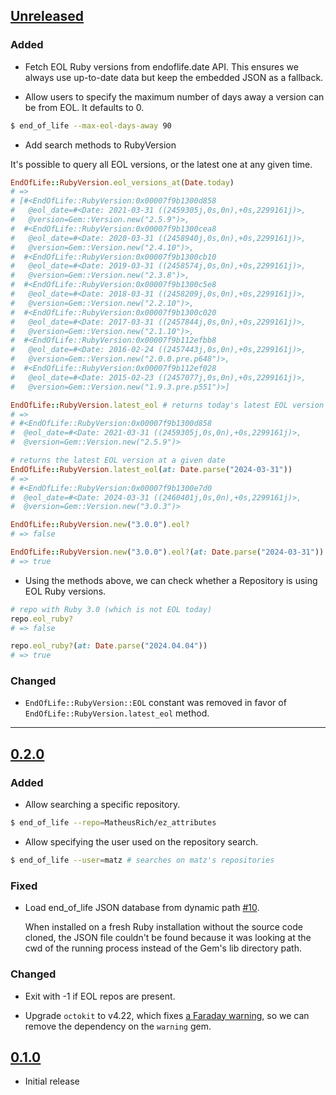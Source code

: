 ## [Unreleased]

### Added

- Fetch EOL Ruby versions from endoflife.date API. This ensures we always use up-to-date data but keep the embedded JSON as a fallback.

- Allow users to specify the maximum number of days away a version can be from EOL. It defaults to 0.

```sh
$ end_of_life --max-eol-days-away 90
```

- Add search methods to RubyVersion

It's possible to query all EOL versions, or the latest one at any given time.

```ruby
EndOfLife::RubyVersion.eol_versions_at(Date.today)
# =>
# [#<EndOfLife::RubyVersion:0x00007f9b1300d858
#   @eol_date=#<Date: 2021-03-31 ((2459305j,0s,0n),+0s,2299161j)>,
#   @version=Gem::Version.new("2.5.9")>,
#  #<EndOfLife::RubyVersion:0x00007f9b1300cea8
#   @eol_date=#<Date: 2020-03-31 ((2458940j,0s,0n),+0s,2299161j)>,
#   @version=Gem::Version.new("2.4.10")>,
#  #<EndOfLife::RubyVersion:0x00007f9b1300cb10
#   @eol_date=#<Date: 2019-03-31 ((2458574j,0s,0n),+0s,2299161j)>,
#   @version=Gem::Version.new("2.3.8")>,
#  #<EndOfLife::RubyVersion:0x00007f9b1300c5e8
#   @eol_date=#<Date: 2018-03-31 ((2458209j,0s,0n),+0s,2299161j)>,
#   @version=Gem::Version.new("2.2.10")>,
#  #<EndOfLife::RubyVersion:0x00007f9b1300c020
#   @eol_date=#<Date: 2017-03-31 ((2457844j,0s,0n),+0s,2299161j)>,
#   @version=Gem::Version.new("2.1.10")>,
#  #<EndOfLife::RubyVersion:0x00007f9b112efbb8
#   @eol_date=#<Date: 2016-02-24 ((2457443j,0s,0n),+0s,2299161j)>,
#   @version=Gem::Version.new("2.0.0.pre.p648")>,
#  #<EndOfLife::RubyVersion:0x00007f9b112ef028
#   @eol_date=#<Date: 2015-02-23 ((2457077j,0s,0n),+0s,2299161j)>,
#   @version=Gem::Version.new("1.9.3.pre.p551")>]

EndOfLife::RubyVersion.latest_eol # returns today's latest EOL version
# =>
# #<EndOfLife::RubyVersion:0x00007f9b1300d858
#  @eol_date=#<Date: 2021-03-31 ((2459305j,0s,0n),+0s,2299161j)>,
#  @version=Gem::Version.new("2.5.9")>

# returns the latest EOL version at a given date
EndOfLife::RubyVersion.latest_eol(at: Date.parse("2024-03-31"))
# =>
# #<EndOfLife::RubyVersion:0x00007f9b1300e7d0
#  @eol_date=#<Date: 2024-03-31 ((2460401j,0s,0n),+0s,2299161j)>,
#  @version=Gem::Version.new("3.0.3")>

EndOfLife::RubyVersion.new("3.0.0").eol?
# => false

EndOfLife::RubyVersion.new("3.0.0").eol?(at: Date.parse("2024-03-31"))
# => true
```

- Using the methods above, we can check whether a Repository is using EOL Ruby versions.

```ruby
# repo with Ruby 3.0 (which is not EOL today)
repo.eol_ruby?
# => false

repo.eol_ruby?(at: Date.parse("2024.04.04"))
# => true
```

### Changed

- `EndOfLife::RubyVersion::EOL` constant was removed in favor of `EndOfLife::RubyVersion.latest_eol` method.


----

## [0.2.0]

### Added

- Allow searching a specific repository.

```sh
$ end_of_life --repo=MatheusRich/ez_attributes
```

- Allow specifying the user used on the repository search.

```sh
$ end_of_life --user=matz # searches on matz's repositories
```

### Fixed

- Load end_of_life JSON database from dynamic path [#10](https://github.com/MatheusRich/end_of_life/pull/10).

  When installed on a fresh Ruby installation without the source code cloned,
  the JSON file couldn't be found because it was looking at the cwd of the
  running process instead of the Gem's lib directory path.

### Changed

- Exit with -1 if EOL repos are present.

- Upgrade `octokit` to v4.22, which fixes [a Faraday warning], so we can remove the dependency on the `warning` gem.

[a faraday warning]: https://github.com/octokit/octokit.rb/pull/1359

## [0.1.0]

- Initial release

[unreleased]: https://github.com/MatheusRich/end_of_life/compare/v0.2.0...HEAD
[0.2.0]: https://github.com/MatheusRich/end_of_life/releases/tag/v0.2.0
[0.1.0]: https://github.com/MatheusRich/end_of_life/releases/tag/v0.1.0
